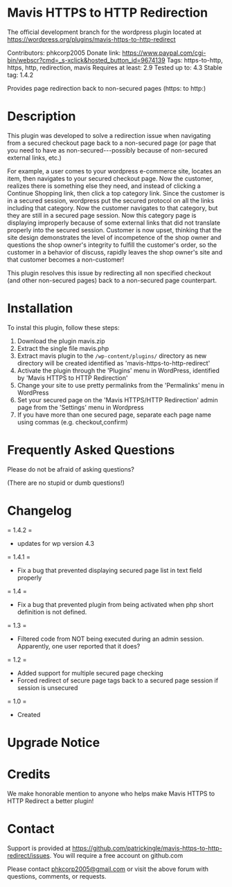 # Mavis HTTPS to HTTP Redirection 
The official development branch for the wordpress plugin located at https://wordpress.org/plugins/mavis-https-to-http-redirect

Contributors: phkcorp2005
Donate link: https://www.paypal.com/cgi-bin/webscr?cmd=_s-xclick&hosted_button_id=9674139
Tags: https-to-http, https, http, redirection, mavis
Requires at least: 2.9
Tested up to: 4.3
Stable tag: 1.4.2

Provides page redirection back to non-secured pages (https: to http:)

# Description 

This plugin was developed to solve a redirection issue when navigating from a secured checkout page back to
a non-secured page (or page that you need to have as non-secured---possibly because of non-secured
external links, etc.)

For example, a user comes to your wordpress e-commerce site, locates an item, then navigates to your
secured checkout page. Now the customer, realizes there is something else they need, and instead of clicking
a Continue Shopping link, then click a top category link. Since the customer is in a secured session, wordpress
put the secured protocol on all the links including that category. Now the customer navigates to that
category, but they are still in a secured page session. Now this category page is displaying improperly because
of some external links that did not translate properly into the secured session. Customer is now upset, thinking
that the site design demonstrates the level of incompetence of the shop owner and questions the shop owner's 
integrity to fulfill the customer's order, so the customer in a behavior of discuss, rapidly leaves the
shop owner's site and that customer becomes a non-customer!

This plugin resolves this issue by redirecting all non specified checkout (and other non-secured pages)
back to a non-secured page counterpart.


# Installation 

To instal this plugin, follow these steps:

1. Download the plugin mavis.zip
2. Extract the single file mavis.php
3. Extract mavis plugin to the `/wp-content/plugins/` directory as new directory will be created identified as 'mavis-https-to-http-redirect'
4. Activate the plugin through the 'Plugins' menu in WordPress, identified by 'Mavis HTTPS to HTTP Redirection'
5. Change your site to use pretty permalinks from the 'Permalinks' menu in WordPress
6. Set your secured page on the 'Mavis HTTPS/HTTP Redirection' admin page from the 'Settings' menu in Wordpress
7. If you have more than one secured page, separate each page name using commas (e.g. checkout,confirm)

# Frequently Asked Questions 

Please do not be afraid of asking questions?<br>

(There are no stupid or dumb questions!)


# Changelog 
= 1.4.2 =
* updates for wp version 4.3

= 1.4.1 =
* Fix a bug that prevented displaying secured page list in text field properly

= 1.4 =
* Fix a bug that prevented plugin from being activated when php short definition is not defined.

= 1.3 =
* Filtered code from NOT being executed during an admin session. Apparently, one user reported that it does?

= 1.2 =
* Added support for multiple secured page checking
* Forced redirect of secure page tags back to a secured page session if session is unsecured

= 1.0 =
* Created

# Upgrade Notice 

# Credits 

We make honorable mention to anyone who helps make Mavis HTTPS to HTTP Redirect a better plugin!

# Contact 

Support is provided at https://github.com/patrickingle/mavis-https-to-http-redirect/issues. You will require a free account on github.com

Please contact phkcorp2005@gmail.com or visit the above forum with questions, comments, or requests.
